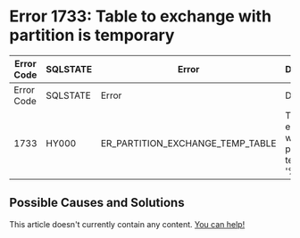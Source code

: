 
# Error 1733: Table to exchange with partition is temporary


| Error Code | SQLSTATE | Error | Description |
| --- | --- | --- | --- |
| Error Code | SQLSTATE | Error | Description |
| 1733 | HY000 | ER_PARTITION_EXCHANGE_TEMP_TABLE | Table to exchange with partition is temporary: '%s' |




## Possible Causes and Solutions


This article doesn't currently contain any content. [You can help!](/kb/en/writing-and-editing-knowledge-base-articles/)

